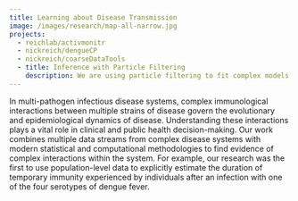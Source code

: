 ```yaml
---
title: Learning about Disease Transmission
image: /images/research/map-all-narrow.jpg
projects:
  - reichlab/activmonitr
  - nickreich/dengueCP
  - nickreich/coarseDataTools
  - title: Inference with Particle Filtering
    description: We are using particle filtering to fit complex models of disease transmission to better estimate parameters governing pathogen interactions, e.g. cross-protection or enhancement between dengue serotypes.
---
```

In multi-pathogen infectious disease systems, complex immunological interactions between multiple strains of disease govern the evolutionary and epidemiological dynamics of disease. Understanding these interactions plays a vital role in clinical and public health decision-making. Our work combines multiple data streams from complex disease systems with modern statistical and computational methodologies to find evidence of complex interactions within the system. For example, our research was the first to use population-level data to explicitly estimate the duration of temporary immunity experienced by individuals after an infection with one of the four serotypes of dengue fever.
